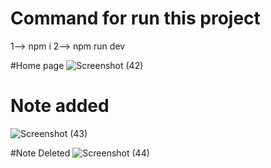 # Command for run this project
1--> npm i
2--> npm run dev

#Home page
![Screenshot (42)](https://github.com/user-attachments/assets/9739cb33-d862-49db-8f92-ac7c108e65c8)

# Note added
![Screenshot (43)](https://github.com/user-attachments/assets/4897e89b-d999-40fb-9c0d-2de5e2590303)

#Note Deleted
![Screenshot (44)](https://github.com/user-attachments/assets/d5c5aad9-bebf-4305-b3f0-cc970ca27113)



